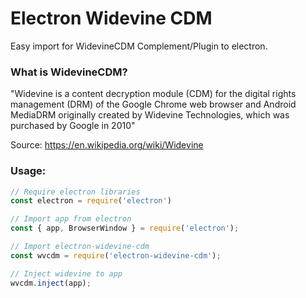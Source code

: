 # Electron Widevine CDM
Easy import for WidevineCDM Complement/Plugin to electron.

### What is WidevineCDM?
"Widevine is a content decryption module (CDM) for the digital rights management (DRM) of the Google Chrome web browser and Android MediaDRM originally created by Widevine Technologies, which was purchased by Google in 2010"  
  
Source: https://en.wikipedia.org/wiki/Widevine

### Usage:
```javascript
// Require electron libraries
const electron = require('electron')

// Import app from electron
const { app, BrowserWindow } = require('electron');

// Import electron-widevine-cdm
const wvcdm = require('electron-widevine-cdm');

// Inject widevine to app
wvcdm.inject(app);
```
